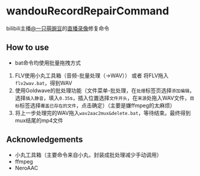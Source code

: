 # wandouRecordRepairCommand
bilibili主播[@一只萌豌豆](https://space.bilibili.com/10867865)的[直播](https://live.bilibili.com/1123)[录像](https://space.bilibili.com/28608788/search/video?keyword=%E4%B8%80%E5%8F%AA%E8%90%8C%E8%B1%8C%E8%B1%86)修复命令

## How to use
* bat命令均使用批量拖拽方式
1. FLV使用小丸工具箱（音频-批量处理（->WAV）） 或者 将FLV拖入`flv2wav.bat`，得到WAV
2. 使用Goldwave的批处理功能（文件菜单-批处理，在`处理`标签页选择`添加编辑`，选择`插入静音`，填入`0.35`s，插入位置选择`文件开头`，在`来源`处拖入WAV文件，`目标`标签选择`覆盖已存在的文件`，点击确定）（主要是嫌ffmpeg的太麻烦）
3. 将上一步处理完的WAV拖入`wav2aac2mux&delete.bat`，等待结束。最终得到mux结尾的mp4文件

## Acknowledgements
- 小丸工具箱（主要命令来自小丸，封装成批处理减少手动调用）
- ffmpeg
- NeroAAC
